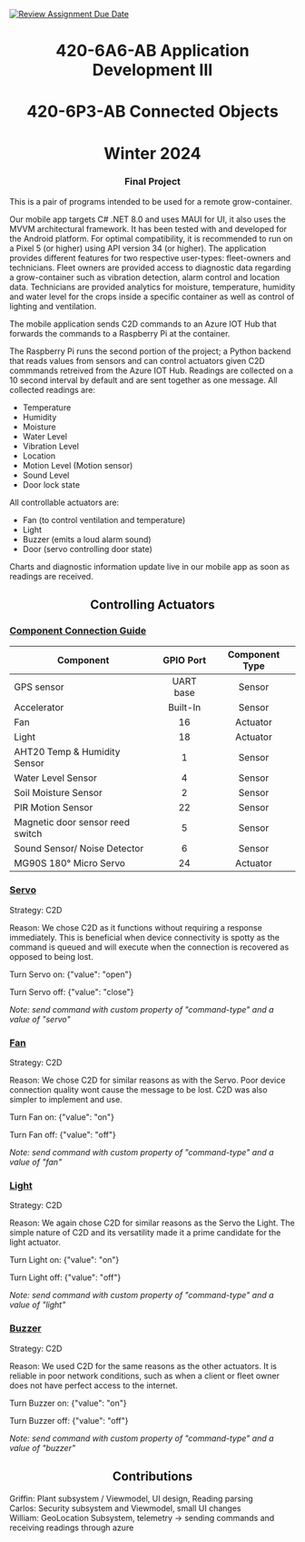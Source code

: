 [![Review Assignment Due Date](https://classroom.github.com/assets/deadline-readme-button-24ddc0f5d75046c5622901739e7c5dd533143b0c8e959d652212380cedb1ea36.svg)](https://classroom.github.com/a/ZKGepmmw)
# <div align='center'> 420-6A6-AB Application Development III
# <div align='center'> 420-6P3-AB Connected Objects 
# <div align='center'> Winter 2024

### <div align='center'> Final Project

This is a pair of programs intended to be used for a remote grow-container.

Our mobile app targets C# .NET 8.0 and uses MAUI for UI, it also uses the MVVM architectural framework. It has been tested with and developed for the Android platform. For optimal compatibility, it is recommended to run on a Pixel 5 (or higher) using API version 34 (or higher). The application provides different features for two respective user-types: fleet-owners and technicians. Fleet owners are provided access to diagnostic data regarding a grow-container such as vibration detection, alarm control and location data. Technicians are provided analytics for moisture, temperature, humidity and water level for the crops inside a specific container as well as control of lighting and ventilation. 

The mobile application sends C2D commands to an Azure IOT Hub that forwards the commands to a Raspberry Pi at the container. 

The Raspberry Pi runs the second portion of the project; a Python backend that reads values from sensors and can control actuators given C2D commmands retreived from the Azure IOT Hub. Readings are collected on a 10 second interval by default and are sent together as one message. All collected readings are:

- Temperature
- Humidity
- Moisture 
- Water Level
- Vibration Level
- Location
- Motion Level (Motion sensor)
- Sound Level
- Door lock state

All controllable actuators are:

- Fan (to control ventilation and temperature)
- Light
- Buzzer (emits a loud alarm sound)
- Door (servo controlling door state)

Charts and diagnostic information update live in our mobile app as soon as readings are received.

## <div align='center'> Controlling Actuators

### <ins>Component Connection Guide

| Component | GPIO Port | Component Type |
|-----------|:---------:|:--------------:|
| GPS sensor| UART base | Sensor         |
| Accelerator| Built-In | Sensor         |
| Fan | 16 | Actuator
| Light | 18 | Actuator
| AHT20 Temp & Humidity Sensor | 1 | Sensor
| Water Level Sensor | 4 | Sensor
| Soil Moisture Sensor | 2 | Sensor
| PIR Motion Sensor | 22 | Sensor
| Magnetic door sensor reed switch | 5 | Sensor
| Sound Sensor/ Noise Detector | 6 | Sensor
| MG90S 180° Micro Servo | 24 | Actuator

### <ins>Servo</ins>

Strategy: C2D

Reason: We chose C2D as it functions without requiring a response immediately. This is beneficial when device connectivity is spotty as the command is queued and will execute when the connection is recovered as opposed to being lost.

Turn Servo on: {"value": "open"}

Turn Servo off: {"value": "close"}

*Note: send command with custom property of "command-type" and a value of "servo"*

### <ins>Fan</ins>

Strategy: C2D

Reason: We chose C2D for similar reasons as with the Servo. Poor device connection quality wont cause the message to be lost. C2D was also simpler to implement and use.

Turn Fan on: {"value": "on"}

Turn Fan off: {"value": "off"}

*Note: send command with custom property of "command-type" and a value of "fan"*

### <ins>Light</ins>

Strategy: C2D

Reason: We again chose C2D for similar reasons as the Servo the Light. The simple nature of C2D and its versatility made it a prime candidate for the light actuator.

Turn Light on: {"value": "on"}

Turn Light off: {"value": "off"}

*Note: send command with custom property of "command-type" and a value of "light"*

### <ins>Buzzer</ins>

Strategy: C2D

Reason: We used C2D for the same reasons as the other actuators. It is reliable in poor network conditions, such as when a client or fleet owner does not have perfect access to the internet.

Turn Buzzer on: {"value": "on"}

Turn Buzzer off: {"value": "off"}

*Note: send command with custom property of "command-type" and a value of "buzzer"*

## <div align='center'> Contributions

Griffin: Plant subsystem / Viewmodel, UI design, Reading parsing \
Carlos: Security subsystem and Viewmodel, small UI changes \
William: GeoLocation Subsystem, telemetry -> sending commands and receiving readings through azure
